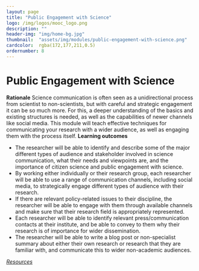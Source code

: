 ```yaml
---
layout: page
title: "Public Engagement with Science"
logo: /img/logos/mooc_logo.png
description: ""
header-img: "img/home-bg.jpg"
thumbnail:  "assets/img/modules/public-engagement-with-science.png"
cardcolor:  rgba(172,177,211,0.5)
ordernumber: 8
---
```


# Public Engagement with Science
**Rationale**
Science communication is often seen as a unidirectional process from scientist to non-scientists, but with careful and strategic engagement it can be so much more. For this, a deeper understanding of the basics and
existing structures is needed, as well as the capabilities of newer channels like social media. This module will teach effective techniques for communicating your research with a wider audience, as well as engaging them with the process itself.
**Learning outcomes**
* The researcher will be able to identify and describe some of the major different types of audience and stakeholder involved in science communication, what their needs and viewpoints are, and the importance
of citizen science and public engagement with science.
* By working either individually or their research group, each researcher will be able to use a range of communication channels, including social media, to strategically engage different types of audience with their research.
* If there are relevant policy-related issues to their discipline, the researcher will be able to engage with them through available channels and make sure that their research field is appropriately represented.
* Each researcher will be able to identify relevant press/communication contacts at their institute, and be able to convey to them why their research is of importance for wider dissemination.
* The researcher will be able to write a blog post or non-specialist summary about either their own research or research that they are familiar with, and communicate this to wider non-academic audiences.

[_Resources_](http://opensciencemooc.eu/resources/#eight)
